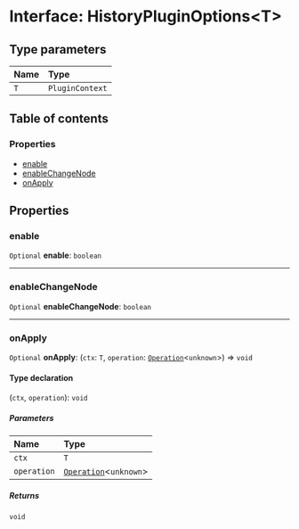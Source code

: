 # Interface: HistoryPluginOptions\<T>

## Type parameters

| Name | Type |
| :------ | :------ |
| `T` | `PluginContext` |

## Table of contents

### Properties

* [enable](/auto-docs/history/interfaces/HistoryPluginOptions.md#enable)
* [enableChangeNode](/auto-docs/history/interfaces/HistoryPluginOptions.md#enablechangenode)
* [onApply](/auto-docs/history/interfaces/HistoryPluginOptions.md#onapply)

## Properties

### enable

`Optional` **enable**: `boolean`

***

### enableChangeNode

`Optional` **enableChangeNode**: `boolean`

***

### onApply

`Optional` **onApply**: (`ctx`: `T`, `operation`: [`Operation`](/auto-docs/history/interfaces/Operation.md)<`unknown`>) => `void`

#### Type declaration

(`ctx`, `operation`): `void`

##### Parameters

| Name | Type |
| :------ | :------ |
| `ctx` | `T` |
| `operation` | [`Operation`](/auto-docs/history/interfaces/Operation.md)<`unknown`> |

##### Returns

`void`
